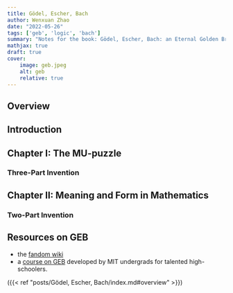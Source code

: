 ```yaml
---
title: Gödel, Escher, Bach
author: Wenxuan Zhao
date: "2022-05-26"
tags: ['geb', 'logic', 'bach']
summary: "Notes for the book: Gödel, Escher, Bach: an Eternal Golden Braid"
mathjax: true
draft: true
cover:
    image: geb.jpeg
    alt: geb
    relative: true
---
```


## Overview 

## Introduction 

## Chapter I: The MU-puzzle
### Three-Part Invention

## Chapter II: Meaning and Form in Mathematics
### Two-Part Invention

## Resources on GEB
- the [fandom wiki](https://godel-escher-bach.fandom.com/wiki/G%C3%B6del,_Escher,_Bach_Wiki)
- a [course on GEB](https://ocw.mak.ac.ug/high-school/humanities-and-social-sciences/godel-escher-bach/index.htm) developed by MIT undergrads for talented high-schoolers. 

({{< ref "posts/Gödel, Escher, Bach/index.md#overview" >}})